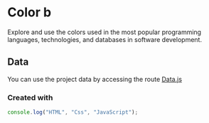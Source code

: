 # Color b

Explore and use the colors used in the most popular programming languages, technologies, and databases in software development.

## Data

You can use the project data by accessing the route [Data.js](https://luispicon.online/db/db.js)

### Created with

```js
console.log("HTML", "Css", "JavaScript");
```
